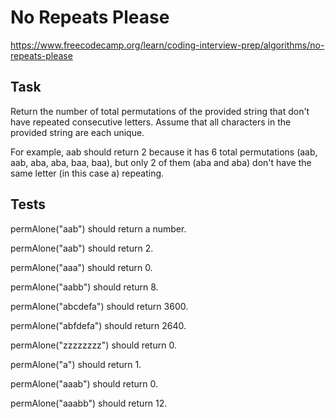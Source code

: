 # No Repeats Please

<https://www.freecodecamp.org/learn/coding-interview-prep/algorithms/no-repeats-please>

## Task

Return the number of total permutations of the
provided string that don't have repeated
consecutive letters. Assume that all characters in
the provided string are each unique.

For example, aab should return 2 because it has 6
total permutations (aab, aab, aba, aba, baa, baa),
but only 2 of them (aba and aba) don't have the
same letter (in this case a) repeating.

## Tests

permAlone("aab") should return a number.

permAlone("aab") should return 2.

permAlone("aaa") should return 0.

permAlone("aabb") should return 8.

permAlone("abcdefa") should return 3600.

permAlone("abfdefa") should return 2640.

permAlone("zzzzzzzz") should return 0.

permAlone("a") should return 1.

permAlone("aaab") should return 0.

permAlone("aaabb") should return 12.
